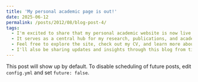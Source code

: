 ```yaml
---
title: 'My personal academic page is out!'
date: 2025-06-12
permalink: /posts/2012/08/blog-post-4/
tags:
  - I'm excited to share that my personal academic website is now live!
  - It serves as a central hub for my research, publications, and academic activities.
  - Feel free to explore the site, check out my CV, and learn more about my work.
  - I'll also be sharing updates and insights through this blog from time to time.
---
```


This post will show up by default. To disable scheduling of future posts, edit `config.yml` and set `future: false`. 
